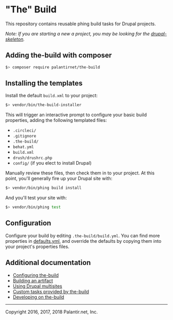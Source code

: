 # "The" Build

This repository contains reusable phing build tasks for Drupal projects.

_Note: If you are starting a new a project, you may be looking for the [drupal-skeleton](https://github.com/palantirnet/drupal-skeleton)._

## Adding the-build with composer

```sh
$> composer require palantirnet/the-build
```

## Installing the templates

Install the default `build.xml` to your project:

```sh
$> vendor/bin/the-build-installer
```

This will trigger an interactive prompt to configure your basic build properties, adding the following templated files:

* `.circleci/`
* `.gitignore`
* `.the-build/`
* `behat.yml`
* `build.xml`
* `drush/drushrc.php`
* `config/` (if you elect to install Drupal)

Manually review these files, then check them in to your project. At this point, you'll generally fire up your Drupal site with:

```sh
$> vendor/bin/phing build install
```

And you'll test your site with:

```sh
$> vendor/bin/phing test
```

## Configuration

Configure your build by editing `.the-build/build.yml`. You can find more properties in [defaults.yml](defaults.yml), and override the defaults by copying them into your project's properties files.

## Additional documentation

* [Configuring the-build](docs/configuration.md)
* [Building an artifact](docs/artifacts.md)
* [Using Drupal multisites](docs/drupal_multisite.md)
* [Custom tasks provided by the-build](docs/tasks.md)
* [Developing on the-build](docs/development.md)

----
Copyright 2016, 2017, 2018 Palantir.net, Inc.
